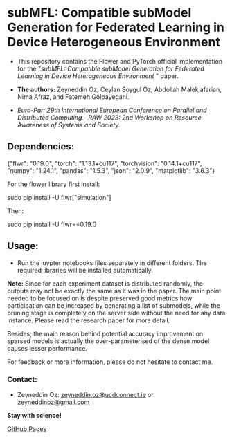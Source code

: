 # subMFL: Compatible subModel Generation for Federated Learning in Device Heterogeneous Environment

* This repository contains the Flower and PyTorch official implementation for the "_subMFL: Compatible subModel Generation for Federated Learning in Device Heterogeneous Environment_
" paper. 

* __The authors:__ Zeyneddin Oz, Ceylan Soygul Oz, Abdollah Malekjafarian, Nima Afraz, and Fatemeh Golpayegani.

* _Euro-Par: 29th International European Conference on Parallel and Distributed Computing - RAW 2023: 2nd Workshop on Resource Awareness of Systems and Society._

## Dependencies:

{"flwr": "0.19.0", 
"torch": "1.13.1+cu117", 
"torchvision": "0.14.1+cu117", 
"numpy": "1.24.1", 
"pandas": "1.5.3", 
"json": "2.0.9", 
"matplotlib": "3.6.3"}

For the flower library first install:

sudo pip install -U flwr["simulation"]

Then:

sudo pip install -U flwr==0.19.0


## Usage:

* Run the juypter notebooks files separately in different folders. The required libraries will be installed automatically. 

__Note:__ Since for each experiment dataset is distributed randomly, the outputs may not be exactly the same as it was in the paper. The main point needed to be focused on is despite preserved good metrics how participation can be increased by generating a list of submodels, while the pruning stage is completely on the server side without the need for any data instance. Please read the research paper for more detail.

Besides, the main reason behind potential accuracy improvement on sparsed models is actually the over-parameterised of the dense model causes lesser performance. 

For feedback or more information, please do not hesitate to contact me.

### Contact:
* Zeyneddin Oz: zeyneddin.oz@ucdconnect.ie or zeyneddinoz@gmail.com

__Stay with science!__

[GitHub Pages](https://pages.github.com/)
